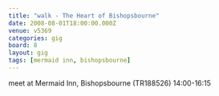 ```yaml
---
title: "walk - The Heart of Bishopsbourne"
date: 2008-08-01T18:00:00.000Z
venue: v5369
categories: gig
board: 8
layout: gig
tags: [mermaid inn, bishopsbourne]
---
```

meet at Mermaid Inn, Bishopsbourne (TR188526)  14:00-16:15